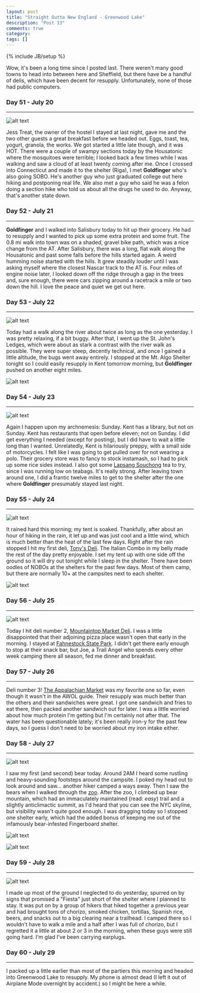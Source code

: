 ```yaml
---
layout: post
title: "Straight Outta New England - Greenwood Lake"
description: "Post 13"
comments: true
category:
tags: []
---
```

{% include JB/setup %}

Wow, it's been a long time since I posted last. There weren't many good towns to head into between here and Sheffield, but there have be a handful of delis, which have been decent for resupply. Unfortunately, none of those had public computers.

### Day 51 - July 20
---

![alt text](https://raw.githubusercontent.com/SilensAngelusNex/silensangelusnex.github.com/master/_images/greenwood/20170720_161350.jpg "On the top of Bear Mountain, the Connecticut one, not the New York one")

Jess Treat, the owner of the hostel I stayed at last night, gave me and the two other guests a great breakfast before we headed out. Eggs, toast, tea, yogurt, granola, the works. We got started a little late though, and it was HOT. There were a couple of swampy sections today by the Housatonic where the mosquitoes were terrible; I looked back a few times while I was walking and saw a cloud of at least twenty coming after me. Once I crossed into Connecticut and made it to the shelter (Riga), I met **Goldfinger** who's also going SOBO. He's another guy who just graduated college out here hiking and postponing real life. We also met a guy who said he was a felon doing a section hike who told us about all the drugs he used to do. Anyway, that's another state down.

### Day 52 - July 21
---

**Goldfinger** and I walked into Salisbury today to hit up their grocery. He had to resupply and I wanted to pick up some extra protein and some fruit. The 0.8 mi walk into town was on a shaded, gravel bike path, which was a nice change from the AT. After Salisbury, there was a long, flat walk along the Housatonic and past some falls before the hills started again. A weird humming noise started with the hills. It grew steadily louder until I was asking myself where the closest Nascar track to the AT is. Four miles of engine noise later, I looked down off the ridge through a gap in the trees and, sure enough, there were cars zipping around a racetrack a mile or two down the hill. I love the peace and quiet we get out here.

### Day 53 - July 22
---

![alt text](https://raw.githubusercontent.com/SilensAngelusNex/silensangelusnex.github.com/master/_images/greenwood/20170722_125716.jpg "Along the Housatonic")

Today had a walk along the river about twice as long as the one yesterday. I was pretty relaxing, if a bit buggy. After that, I went up the St. John's Ledges, which were about as stark a contrast with the river walk as possible. They were super steep, decently technical, and once I gained a little altitude, the bugs went away entirely. I stopped at the Mt. Algo Shelter tonight so I could easily resupply in Kent tomorrow morning, but **Goldfinger** pushed on another eight miles.

![alt text](https://raw.githubusercontent.com/SilensAngelusNex/silensangelusnex.github.com/master/_images/greenwood/20170722_134941.jpg "Looking up St. John's Ledges")

### Day 54 - July 23
---

![alt text](https://raw.githubusercontent.com/SilensAngelusNex/silensangelusnex.github.com/master/_images/greenwood/20170723_173001.jpg "View from the top of Ten Mile Hill")

Again I happen upon my archnemesis: Sunday. Kent has a library, but not on Sunday. Kent has restaurants that open before eleven; not on Sunday. I did get everything I needed (except for posting), but I did have to wait a little long than I wanted. Unrelatedly, Kent is hilariously preppy, with a small side of motorcycles. I felt like I was going to get pulled over for not wearing a polo. Their grocery store was to fancy to stock instamash, so I had to pick up some rice sides instead. I also got some [Lapsang Souchong](https://www.twiningsusa.com/our-products/our-products/lapsang-souchong/tea-bags-20ct--box) tea to try, since I was running low on teabags. It's really strong. After leaving town around one, I did a frantic twelve miles to get to the shelter after the one where **Goldfinger** presumably stayed last night.

### Day 55 - July 24
---

![alt text](https://raw.githubusercontent.com/SilensAngelusNex/silensangelusnex.github.com/master/_images/greenwood/20170724_113738.jpg "Fields near Hurds Corner")

It rained hard this morning; my tent is soaked. Thankfully, after about an hour of hiking in the rain, it let up and was just cool and a little wind, which is much better than the heat of the last few days. Right after the rain stopped I hit my first deli, [Tony's Deli](https://www.yelp.com/biz/tonys-deli-pawling). The Italian Combo in my belly made the rest of the day pretty enjoyable. I set my tent up with one side off the ground so it will dry out tonight while I sleep in the shelter. There have been oodles of NOBOs at the shelters for the past few days. Most of them camp, but there are normally 10+ at the campsites next to each shelter.

![alt text](https://raw.githubusercontent.com/SilensAngelusNex/silensangelusnex.github.com/master/_images/greenwood/20170724_113520.jpg "I think I found the Windows XP wallpaper")


### Day 56 - July 25
---

![alt text](https://raw.githubusercontent.com/SilensAngelusNex/silensangelusnex.github.com/master/_images/greenwood/20170725_162222.jpg "Hosner Mountain? Not sure on this one.")

Today I hit deli number 2, [Mountaintop Market Deli](https://www.yelp.com/biz/mountaintop-market-deli-and-catering-stormville). I was a little disappointed that their adjoining pizza place wasn't open that early in the morning. I stayed at [Fahnestock State Park](https://parks.ny.gov/parks/133/hunting.aspx). I didn't get there early enough to stop at their snack bar, but Joe, a Trail Angel who spends every other week camping there all season, fed me dinner and breakfast.

### Day 57 - July 26
---

Deli number 3! [The Appalachian Market]( https://www.yelp.com/biz/appalachian-market-garrison-3) was my favorite one so far, even though it wasn't in the AWOL guide. Their resupply was much better than the others and their sandwiches were great. I got one sandwich and fries to eat there, then packed another sandwich out for later. I was a little worried about how much protein I'm getting but I'm certainly not after that. The water has been questionable lately; it's been really iron-y for the past few days, so I guess I don't need to be worried about my iron intake either.

### Day 58 - July 27
---

![alt text](https://raw.githubusercontent.com/SilensAngelusNex/silensangelusnex.github.com/master/_images/greenwood/20170727_102510.jpg "View from Bear Mountain Bridge")

I saw my first (and second) bear today. Around 2AM I heard some rustling and heavy-sounding footsteps around the campsite. I poked my head out to look around and saw... another hiker camped a ways away. Then I saw the bears when I walked through the [zoo](http://www.trailsidezoo.org/). After the zoo, I climbed up bear mountain, which had an immaculately maintained (read: *easy*) trail and a slightly anticlimactic summit, as I'd heard that you can see the NYC skyline, but visibility wasn't quite good enough. I was dragging today so I stopped one shelter early, which had the added bonus of keeping me out of the infamously bear-infested Fingerboard shelter.

![alt text](https://raw.githubusercontent.com/SilensAngelusNex/silensangelusnex.github.com/master/_images/greenwood/20170727_102018.jpg "In front of Bear Mountain Bridge")

![alt text](https://raw.githubusercontent.com/SilensAngelusNex/silensangelusnex.github.com/master/_images/greenwood/20170727_131734.jpg "View of Bear Mountain from West Mountain")

### Day 59 - July 28
---

![alt text](https://raw.githubusercontent.com/SilensAngelusNex/silensangelusnex.github.com/master/_images/greenwood/20170728_171327.jpg "Fitzgerald Falls")

I made up most of the ground I neglected to do yesterday, spurred on by signs that promised a "Fiesta" just short of the shelter where I planned to stay. It was put on by a group of hikers that hiked together a previous year and had brought tons of chorizo, smoked chicken, tortillas, Spanish rice, beers, and snacks out to a big clearing near a trailhead. I camped there so I wouldn't have to walk a mile and a half after I was full of chorizo, but I regretted it a little at about 2 or 3 in the morning, when these guys were still going hard. I'm glad I've been carrying earplugs.


### Day 60 - July 29
---

I packed up a little earlier than most of the partiers this morning and headed into Greenwood Lake to resupply. My phone is almost dead (I left it out of Airplane Mode overnight by accident.) so I might be here a while.
